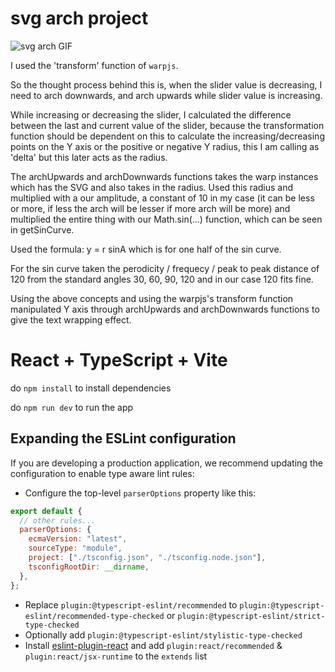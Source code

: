 # svg arch project

![svg arch GIF](../assignment-frontend-arijit/.resources/ArchAnimated.gif)

I used the 'transform' function of `warpjs`.

So the thought process behind this is, when the slider value is decreasing, I need to arch downwards, and arch upwards while slider
value is increasing.

While increasing or decreasing the slider, I calculated the difference between the last and current value of the slider, because the transformation function should be dependent on this to calculate the increasing/decreasing points on the Y axis or the positive or negative Y radius, this I am calling as 'delta' but this later acts as the radius.

The archUpwards and archDownwards functions takes the warp instances which has the SVG and also takes in the radius.
Used this radius and multiplied with a our amplitude, a constant of 10 in my case (it can be less or more, if less the arch will be lesser if more arch will be more) and multiplied the entire thing with our Math.sin(...) function, which can be seen in getSinCurve.

Used the formula: y = r sinA which is for one half of the sin curve.

For the sin curve taken the perodicity / frequecy / peak to peak distance of 120 from the standard angles 30, 60, 90, 120 and in our case 120 fits fine.

Using the above concepts and using the warpjs's transform function manipulated Y axis through archUpwards and archDownwards functions to give the text wrapping effect.

# React + TypeScript + Vite

do `npm install` to install dependencies

do `npm run dev` to run the app

## Expanding the ESLint configuration

If you are developing a production application, we recommend updating the configuration to enable type aware lint rules:

- Configure the top-level `parserOptions` property like this:

```js
export default {
  // other rules...
  parserOptions: {
    ecmaVersion: "latest",
    sourceType: "module",
    project: ["./tsconfig.json", "./tsconfig.node.json"],
    tsconfigRootDir: __dirname,
  },
};
```

- Replace `plugin:@typescript-eslint/recommended` to `plugin:@typescript-eslint/recommended-type-checked` or `plugin:@typescript-eslint/strict-type-checked`
- Optionally add `plugin:@typescript-eslint/stylistic-type-checked`
- Install [eslint-plugin-react](https://github.com/jsx-eslint/eslint-plugin-react) and add `plugin:react/recommended` & `plugin:react/jsx-runtime` to the `extends` list
